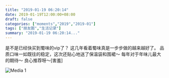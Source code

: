 ```yaml
---
title: "2019-01-19 06:20:14"
date: 2019-01-19T12:00:00+08:00
draft: false
categories: ["moments","2019","2019-01"]
tags: ["朋友圈","生活记录"]
summary: "2019-01-19 06:20:14..."
---
```


是不是已经快买到蜀味的vip了？
这几年看着蜀味真是一步步做的越来越好了。
品质口味一如既往的稳定，这次还贴心地送了保温袋和围裙～
每年对于年味儿最大的期待～
良心推荐呀～[害羞]

![Media 1](/Moments/photos/2019-01-19/201901190620140.jpg)

